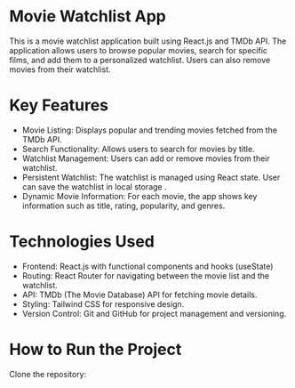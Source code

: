# Movie Watchlist App
This is a movie watchlist application built using React.js and TMDb API. The application allows users to browse popular movies, search for specific films, and add them to a personalized watchlist. Users can also remove movies from their watchlist.

# Key Features
* Movie Listing: Displays popular and trending movies fetched from the TMDb API.
* Search Functionality: Allows users to search for movies by title.
* Watchlist Management: Users can add or remove movies from their watchlist.
* Persistent Watchlist: The watchlist is managed using React state. User can save  the watchlist in local storage .
* Dynamic Movie Information: For each movie, the app shows key information such as title, rating, popularity, and genres.

# Technologies Used
* Frontend: React.js with functional components and hooks (useState)
* Routing: React Router for navigating between the movie list and the watchlist.
* API: TMDb (The Movie Database) API for fetching movie details.
* Styling: Tailwind CSS for responsive design.
* Version Control: Git and GitHub for project management and versioning.

# How to Run the Project
  Clone the repository:
